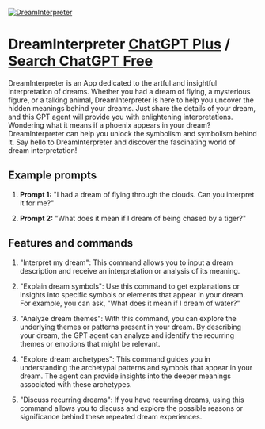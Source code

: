 
[![DreamInterpreter](https://files.oaiusercontent.com/file-onz3a6sp0jcPTspJMVHJbHah?se=2123-10-17T00%3A49%3A33Z&sp=r&sv=2021-08-06&sr=b&rscc=max-age%3D31536000%2C%20immutable&rscd=attachment%3B%20filename%3D5ce761af-3892-48b3-99ee-c58ca6d07594.png&sig=HNkard6yyf7KeTNtM/qUSEQ4LEZyedFcsmhjf1587Xk%3D)](https://chat.openai.com/g/g-NdoY9vzex-dreaminterpreter)

# DreamInterpreter [ChatGPT Plus](https://chat.openai.com/g/g-NdoY9vzex-dreaminterpreter) / [Search ChatGPT Free](https://gptcall.net/index.html#/?search=DreamInterpreter)

DreamInterpreter is an App dedicated to the artful and insightful interpretation of dreams. Whether you had a dream of flying, a mysterious figure, or a talking animal, DreamInterpreter is here to help you uncover the hidden meanings behind your dreams. Just share the details of your dream, and this GPT agent will provide you with enlightening interpretations. Wondering what it means if a phoenix appears in your dream? DreamInterpreter can help you unlock the symbolism and symbolism behind it. Say hello to DreamInterpreter and discover the fascinating world of dream interpretation!

## Example prompts

1. **Prompt 1:** "I had a dream of flying through the clouds. Can you interpret it for me?"

2. **Prompt 2:** "What does it mean if I dream of being chased by a tiger?"

## Features and commands

1. "Interpret my dream": This command allows you to input a dream description and receive an interpretation or analysis of its meaning.

2. "Explain dream symbols": Use this command to get explanations or insights into specific symbols or elements that appear in your dream. For example, you can ask, "What does it mean if I dream of water?"

3. "Analyze dream themes": With this command, you can explore the underlying themes or patterns present in your dream. By describing your dream, the GPT agent can analyze and identify the recurring themes or emotions that might be relevant.

4. "Explore dream archetypes": This command guides you in understanding the archetypal patterns and symbols that appear in your dream. The agent can provide insights into the deeper meanings associated with these archetypes.

5. "Discuss recurring dreams": If you have recurring dreams, using this command allows you to discuss and explore the possible reasons or significance behind these repeated dream experiences.


